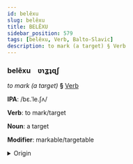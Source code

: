 ```yaml
---
id: belêxu
slug: belêxu
title: BELÊXU
sidebar_position: 579
tags: [belêxu, Verb, Balto-Slavic]
description: to mark (a target) § Verb
---
```


### belêxu&emsp;<span kind="abugida">ʋɿʓʇɋʃ</span>

*to mark (a target)* **§** [Verb](../../tags/Verb)

**IPA**: /bɛ.ˈle.ʃʌ/

**Verb**: to mark/target

**Noun**: a target

**Modifier**: markable/targetable

<details>
    <summary>Origin</summary>
    Bulgarian беле́жа beléža [bɛˈlɛʒɐ]<br/>
    <em>Balto-Slavic Language Family</em>
</details>